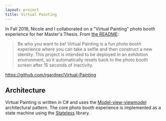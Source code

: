 ```yaml
---
layout: project
title: Virtual Painting
---
```


In Fall 2018, Nicole and I collaborated on a "Virtual Painting" photo booth
experience for her Master's Thesis. From [the README][readme]:

> Be who you want to be! Virtual Painting is a fun photo booth experience
> where you can take a selfie and then construct a new identity. This project
> is intended to be deployed in an exhibition environment, so it automatically
> resets back to the photo booth screen after 15 seconds of inactivity.

<https://github.com/rgardner/Virtual-Painting>

## Architecture

Virtual Painting is written in C# and uses the [Model-view-viewmodel][mvvm]
architectural pattern. The core photo booth experience is implemented as a
state machine using the [Stateless][stateless] library.

[mvvm]: https://en.wikipedia.org/wiki/Model%E2%80%93view%E2%80%93viewmodel
[readme]: https://github.com/rgardner/Virtual-Painting
[stateless]: https://github.com/dotnet-state-machine/stateless
